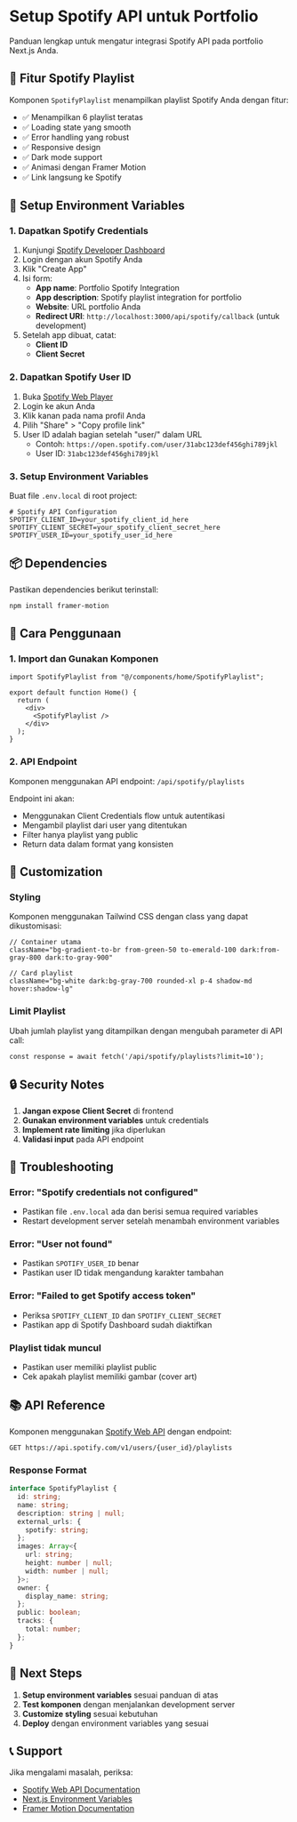 # Setup Spotify API untuk Portfolio

Panduan lengkap untuk mengatur integrasi Spotify API pada portfolio Next.js Anda.

## 🎵 Fitur Spotify Playlist

Komponen `SpotifyPlaylist` menampilkan playlist Spotify Anda dengan fitur:
- ✅ Menampilkan 6 playlist teratas
- ✅ Loading state yang smooth
- ✅ Error handling yang robust
- ✅ Responsive design
- ✅ Dark mode support
- ✅ Animasi dengan Framer Motion
- ✅ Link langsung ke Spotify

## 🔧 Setup Environment Variables

### 1. Dapatkan Spotify Credentials

1. Kunjungi [Spotify Developer Dashboard](https://developer.spotify.com/dashboard)
2. Login dengan akun Spotify Anda
3. Klik "Create App"
4. Isi form:
   - **App name**: Portfolio Spotify Integration
   - **App description**: Spotify playlist integration for portfolio
   - **Website**: URL portfolio Anda
   - **Redirect URI**: `http://localhost:3000/api/spotify/callback` (untuk development)
5. Setelah app dibuat, catat:
   - **Client ID**
   - **Client Secret**

### 2. Dapatkan Spotify User ID

1. Buka [Spotify Web Player](https://open.spotify.com/)
2. Login ke akun Anda
3. Klik kanan pada nama profil Anda
4. Pilih "Share" > "Copy profile link"
5. User ID adalah bagian setelah "user/" dalam URL
   - Contoh: `https://open.spotify.com/user/31abc123def456ghi789jkl`
   - User ID: `31abc123def456ghi789jkl`

### 3. Setup Environment Variables

Buat file `.env.local` di root project:

```env
# Spotify API Configuration
SPOTIFY_CLIENT_ID=your_spotify_client_id_here
SPOTIFY_CLIENT_SECRET=your_spotify_client_secret_here
SPOTIFY_USER_ID=your_spotify_user_id_here
```

## 📦 Dependencies

Pastikan dependencies berikut terinstall:

```bash
npm install framer-motion
```

## 🚀 Cara Penggunaan

### 1. Import dan Gunakan Komponen

```tsx
import SpotifyPlaylist from "@/components/home/SpotifyPlaylist";

export default function Home() {
  return (
    <div>
      <SpotifyPlaylist />
    </div>
  );
}
```

### 2. API Endpoint

Komponen menggunakan API endpoint: `/api/spotify/playlists`

Endpoint ini akan:
- Menggunakan Client Credentials flow untuk autentikasi
- Mengambil playlist dari user yang ditentukan
- Filter hanya playlist yang public
- Return data dalam format yang konsisten

## 🎨 Customization

### Styling
Komponen menggunakan Tailwind CSS dengan class yang dapat dikustomisasi:

```tsx
// Container utama
className="bg-gradient-to-br from-green-50 to-emerald-100 dark:from-gray-800 dark:to-gray-900"

// Card playlist
className="bg-white dark:bg-gray-700 rounded-xl p-4 shadow-md hover:shadow-lg"
```

### Limit Playlist
Ubah jumlah playlist yang ditampilkan dengan mengubah parameter di API call:

```tsx
const response = await fetch('/api/spotify/playlists?limit=10');
```

## 🔒 Security Notes

1. **Jangan expose Client Secret** di frontend
2. **Gunakan environment variables** untuk credentials
3. **Implement rate limiting** jika diperlukan
4. **Validasi input** pada API endpoint

## 🐛 Troubleshooting

### Error: "Spotify credentials not configured"
- Pastikan file `.env.local` ada dan berisi semua required variables
- Restart development server setelah menambah environment variables

### Error: "User not found"
- Pastikan `SPOTIFY_USER_ID` benar
- Pastikan user ID tidak mengandung karakter tambahan

### Error: "Failed to get Spotify access token"
- Periksa `SPOTIFY_CLIENT_ID` dan `SPOTIFY_CLIENT_SECRET`
- Pastikan app di Spotify Dashboard sudah diaktifkan

### Playlist tidak muncul
- Pastikan user memiliki playlist public
- Cek apakah playlist memiliki gambar (cover art)

## 📚 API Reference

Komponen menggunakan [Spotify Web API](https://developer.spotify.com/documentation/web-api/reference/get-list-users-playlists) dengan endpoint:

```
GET https://api.spotify.com/v1/users/{user_id}/playlists
```

### Response Format

```typescript
interface SpotifyPlaylist {
  id: string;
  name: string;
  description: string | null;
  external_urls: {
    spotify: string;
  };
  images: Array<{
    url: string;
    height: number | null;
    width: number | null;
  }>;
  owner: {
    display_name: string;
  };
  public: boolean;
  tracks: {
    total: number;
  };
}
```

## 🎯 Next Steps

1. **Setup environment variables** sesuai panduan di atas
2. **Test komponen** dengan menjalankan development server
3. **Customize styling** sesuai kebutuhan
4. **Deploy** dengan environment variables yang sesuai

## 📞 Support

Jika mengalami masalah, periksa:
- [Spotify Web API Documentation](https://developer.spotify.com/documentation/web-api/)
- [Next.js Environment Variables](https://nextjs.org/docs/basic-features/environment-variables)
- [Framer Motion Documentation](https://www.framer.com/motion/)

